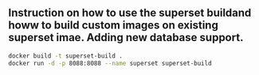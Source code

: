 ## Instruction on how to use the superset buildand howw to build custom images on existing superset imae. Adding new database support.

``` bash
docker build -t superset-build .
docker run -d -p 8088:8088 --name superset superset-build
```

